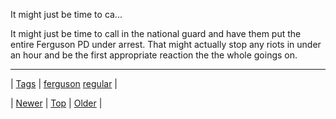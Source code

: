 <!--
title: It might just be time to call in the national guard and have them put the entire Ferguson PD under arrest. That might actually stop any riots in under an hour and be the first appropriate reaction the the whole goings on.
date: 2020-06-28T15:27:00.368Z
tags: ferguson, regular
-->


It might just be time to ca...

<p>It might just be time to call in the national guard and have them put the entire Ferguson PD under arrest. That might actually stop any riots in under an hour and be the first appropriate reaction the the whole goings on.</p>

<!--BOTTOM-POST-NAVIGATION-->
---

| [Tags](tags.md) | [ferguson](tag-ferguson.md) [regular](tag-regular.md) |

| [Newer](94736099227.md) | [Top](index.md) | [Older](94794859915.md) |